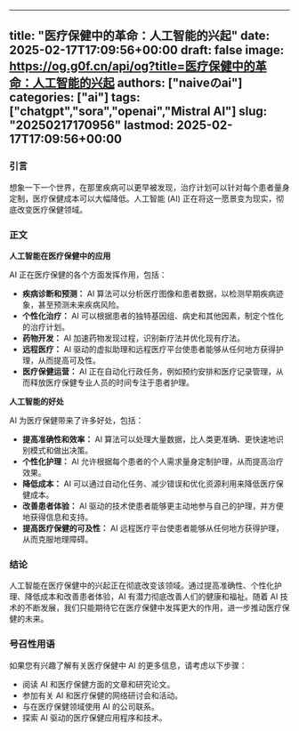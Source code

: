 
---
title: "医疗保健中的革命：人工智能的兴起"
date: 2025-02-17T17:09:56+00:00
draft: false
image: https://og.g0f.cn/api/og?title=医疗保健中的革命：人工智能的兴起
authors: ["naiveのai"]
categories: ["ai"]
tags: ["chatgpt","sora","openai","Mistral AI"]
slug: "20250217170956"
lastmod: 2025-02-17T17:09:56+00:00
---
### 引言

想象一下一个世界，在那里疾病可以更早被发现，治疗计划可以针对每个患者量身定制，医疗保健成本可以大幅降低。人工智能 (AI) 正在将这一愿景变为现实，彻底改变医疗保健领域。

### 正文

**人工智能在医疗保健中的应用**

AI 正在医疗保健的各个方面发挥作用，包括：

* **疾病诊断和预测：** AI 算法可以分析医疗图像和患者数据，以检测早期疾病迹象，甚至预测未来疾病风险。
* **个性化治疗：** AI 可以根据患者的独特基因组、病史和其他因素，制定个性化的治疗计划。
* **药物开发：** AI 加速药物发现过程，识别新疗法并优化现有疗法。
* **远程医疗：** AI 驱动的虚拟助理和远程医疗平台使患者能够从任何地方获得护理，从而提高可及性。
* **医疗保健运营：** AI 正在自动化行政任务，例如预约安排和医疗记录管理，从而释放医疗保健专业人员的时间专注于患者护理。

**人工智能的好处**

AI 为医疗保健带来了许多好处，包括：

* **提高准确性和效率：** AI 算法可以处理大量数据，比人类更准确、更快速地识别模式和做出决策。
* **个性化护理：** AI 允许根据每个患者的个人需求量身定制护理，从而提高治疗效果。
* **降低成本：** AI 可以通过自动化任务、减少错误和优化资源利用来降低医疗保健成本。
* **改善患者体验：** AI 驱动的技术使患者能够更主动地参与自己的护理，并方便地获得信息和支持。
* **提高医疗保健的可及性：** AI 远程医疗平台使患者能够从任何地方获得护理，从而克服地理障碍。

### 结论

人工智能在医疗保健中的兴起正在彻底改变该领域。通过提高准确性、个性化护理、降低成本和改善患者体验，AI 有潜力彻底改善人们的健康和福祉。随着 AI 技术的不断发展，我们只能期待它在医疗保健中发挥更大的作用，进一步推动医疗保健的未来。

### 号召性用语

如果您有兴趣了解有关医疗保健中 AI 的更多信息，请考虑以下步骤：

* 阅读 AI 和医疗保健方面的文章和研究论文。
* 参加有关 AI 和医疗保健的网络研讨会和活动。
* 与在医疗保健领域使用 AI 的公司联系。
* 探索 AI 驱动的医疗保健应用程序和技术。